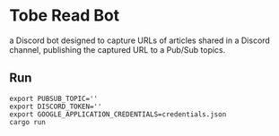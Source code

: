 # Tobe Read Bot

a Discord bot designed to capture URLs of articles shared in a Discord channel, publishing the captured URL to a Pub/Sub topics.

## Run
```
export PUBSUB_TOPIC=''
export DISCORD_TOKEN=''
export GOOGLE_APPLICATION_CREDENTIALS=credentials.json
cargo run
```